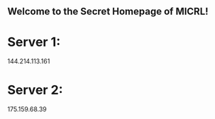 ## Welcome to the Secret Homepage of MICRL!
# Server 1:
144.214.113.161
# Server 2:
175.159.68.39







